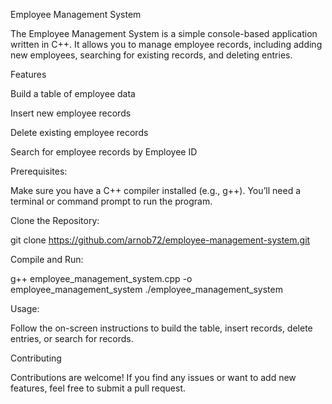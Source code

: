 Employee Management System

The Employee Management System is a simple console-based application written in C++. It allows you to manage employee records, including adding new employees, searching for existing records, and deleting entries.

Features

Build a table of employee data

Insert new employee records

Delete existing employee records

Search for employee records by Employee ID


Prerequisites:

Make sure you have a C++ compiler installed (e.g., g++).
You’ll need a terminal or command prompt to run the program.

Clone the Repository:

git clone https://github.com/arnob72/employee-management-system.git


Compile and Run:

g++ employee_management_system.cpp -o employee_management_system
./employee_management_system

Usage:

Follow the on-screen instructions to build the table, insert records, delete entries, or search for records.

Contributing

Contributions are welcome! If you find any issues or want to add new features, feel free to submit a pull request.
